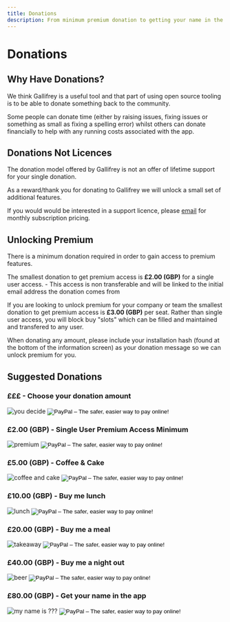 ```yaml
---
title: Donations
description: From minimum premium donation to getting your name in the app, we have a range of price points to help support Gallifrey
---
```

# Donations

## Why Have Donations?

We think Gallifrey is a useful tool and that part of using open source tooling is to be able to donate something back to the community.

Some people can donate time (either by raising issues, fixing issues or something as small as fixing a spelling error) whilst others can donate financially to help with any running costs associated with the app.

## Donations Not Licences

The donation model offered by Gallifrey is not an offer of lifetime support for your single donation.

As a reward/thank you for donating to Gallifrey we will unlock a small set of additional features.

If you would would be interested in a support licence, please <a href="mailto:info@GallifreyApp.co.uk" target="_blank">email</a> for monthly subscription pricing.

## Unlocking Premium

There is a minimum donation required in order to gain access to premium features.

The smallest donation to get premium access is **£2.00 (GBP)** for a single user access. - This access is non transferable and will be linked to the initial email address the donation comes from

If you are looking to unlock premium for your company or team the smallest donation to get premium access is **£3.00 (GBP)** per seat.
Rather than single user access, you will block buy "slots" which can be filled and maintained and transfered to any user.

When donating any amount, please include your installation hash (found at the bottom of the information screen) as your donation message so we can unlock premium for you.

## Suggested Donations

### £££ - Choose your donation amount

<form action="https://www.paypal.com/cgi-bin/webscr" method="post" target="_top" style="vertical-align:middle;">
<img alt="you decide" src="{{ site.url }}/images/donations/youdecide.png"/>
<input type="hidden" name="cmd" value="_s-xclick">
<input type="hidden" name="hosted_button_id" value="8RWB7ASGLW29S">
<input type="image" src="https://www.paypalobjects.com/en_GB/i/btn/btn_donate_SM.gif" border="0" name="submit" alt="PayPal – The safer, easier way to pay online!">
<img alt="" border="0" src="https://www.paypalobjects.com/en_GB/i/scr/pixel.gif" width="1" height="1">
</form>

### £2.00 (GBP) - Single User Premium Access Minimum

<form action="https://www.paypal.com/cgi-bin/webscr" method="post" target="_top" style="vertical-align:middle;">
<img alt="premium" src="{{ site.url }}/images/donations/premium.png"/>
<input type="hidden" name="cmd" value="_s-xclick">
<input type="hidden" name="hosted_button_id" value="8BZ4YEJH5HULY">
<input type="image" src="https://www.paypalobjects.com/en_GB/i/btn/btn_donate_SM.gif" border="0" name="submit" alt="PayPal – The safer, easier way to pay online!">
<img alt="" border="0" src="https://www.paypalobjects.com/en_GB/i/scr/pixel.gif" width="1" height="1">
</form>

### £5.00 (GBP) - Coffee & Cake

<form action="https://www.paypal.com/cgi-bin/webscr" method="post" target="_top" style="vertical-align:middle;">
<img alt="coffee and cake" src="{{ site.url }}/images/donations/coffeeCake.png"/>
<input type="hidden" name="cmd" value="_s-xclick">
<input type="hidden" name="hosted_button_id" value="SMFNAFP8SW3QY">
<input type="image" src="https://www.paypalobjects.com/en_GB/i/btn/btn_donate_SM.gif" border="0" name="submit" alt="PayPal – The safer, easier way to pay online!">
<img alt="" border="0" src="https://www.paypalobjects.com/en_GB/i/scr/pixel.gif" width="1" height="1">
</form>

### £10.00 (GBP) - Buy me lunch

<form action="https://www.paypal.com/cgi-bin/webscr" method="post" target="_top" style="vertical-align:middle;">
<img alt="lunch" src="{{ site.url }}/images/donations/lunch.png"/>
<input type="hidden" name="cmd" value="_s-xclick">
<input type="hidden" name="hosted_button_id" value="SZSAUBM2H3876">
<input type="image" src="https://www.paypalobjects.com/en_GB/i/btn/btn_donate_SM.gif" border="0" name="submit" alt="PayPal – The safer, easier way to pay online!">
<img alt="" border="0" src="https://www.paypalobjects.com/en_GB/i/scr/pixel.gif" width="1" height="1">
</form>

### £20.00 (GBP) - Buy me a meal

<form action="https://www.paypal.com/cgi-bin/webscr" method="post" target="_top" style="vertical-align:middle;">
<img alt="takeaway" src="{{ site.url }}/images/donations/takeaway.png"/>
<input type="hidden" name="cmd" value="_s-xclick">
<input type="hidden" name="hosted_button_id" value="4T84MVAN8ZS9N">
<input type="image" src="https://www.paypalobjects.com/en_GB/i/btn/btn_donate_SM.gif" border="0" name="submit" alt="PayPal – The safer, easier way to pay online!">
<img alt="" border="0" src="https://www.paypalobjects.com/en_GB/i/scr/pixel.gif" width="1" height="1">
</form>

### £40.00 (GBP) - Buy me a night out

<form action="https://www.paypal.com/cgi-bin/webscr" method="post" target="_top" style="vertical-align:middle;">
<img alt="beer" src="{{ site.url }}/images/donations/beer.png"/>
<input type="hidden" name="cmd" value="_s-xclick">
<input type="hidden" name="hosted_button_id" value="8XDTDQAADCYGN">
<input type="image" src="https://www.paypalobjects.com/en_GB/i/btn/btn_donate_SM.gif" border="0" name="submit" alt="PayPal – The safer, easier way to pay online!">
<img alt="" border="0" src="https://www.paypalobjects.com/en_GB/i/scr/pixel.gif" width="1" height="1">
</form>

### £80.00 (GBP) - Get your name in the app

<form action="https://www.paypal.com/cgi-bin/webscr" method="post" target="_top" style="vertical-align:middle;">
<img alt="my name is ???" src="{{ site.url }}/images/donations/myName.png"/>
<input type="hidden" name="cmd" value="_s-xclick">
<input type="hidden" name="hosted_button_id" value="RMBHZM34BRXDA">
<input type="image" src="https://www.paypalobjects.com/en_GB/i/btn/btn_donate_SM.gif" border="0" name="submit" alt="PayPal – The safer, easier way to pay online!">
<img alt="" border="0" src="https://www.paypalobjects.com/en_GB/i/scr/pixel.gif" width="1" height="1">
</form>
